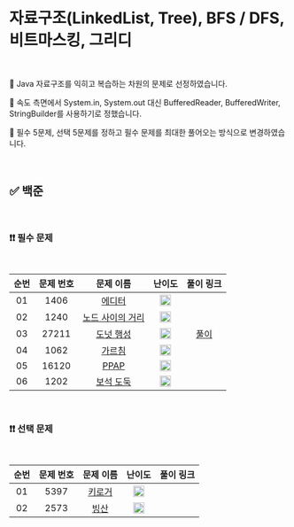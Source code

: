 # 자료구조(LinkedList, Tree), BFS / DFS, 비트마스킹, 그리디

<br/>

📌 Java 자료구조를 익히고 복습하는 차원의 문제로 선정하였습니다.

📌 속도 측면에서 System.in, System.out 대신 BufferedReader, BufferedWriter, StringBuilder를 사용하기로 정했습니다.

📌 필수 5문제, 선택 5문제를 정하고 필수 문제를 최대한 풀어오는 방식으로 변경하였습니다.

<br/>

## ✅ 백준

<br/>

### ❗❗ 필수 문제

<br/>

순번 | 문제 번호 | 문제 이름 | 난이도 | 풀이 링크
:---: | :---: | :---: | :---: | :---: 
01 | 1406 | [에디터](https://www.acmicpc.net/problem/1406) | <img src="https://static.solved.ac/tier_small/9.svg" width=20px> | []()
02 | 1240 | [노드 사이의 거리](https://www.acmicpc.net/problem/1240) | <img src="https://static.solved.ac/tier_small/11.svg" width=20px> | []()
03 | 27211 | [도넛 행성](https://www.acmicpc.net/problem/27211) | <img src="https://static.solved.ac/tier_small/11.svg" width=20px> | [풀이](https://github.com/psj98/Java_Study_Coding_18/blob/main/study/src/study_230215/problemset/boj_27211.java)
04 | 1062 | [가르침](https://www.acmicpc.net/problem/1062) | <img src="https://static.solved.ac/tier_small/12.svg" width=20px> | []()
05 | 16120 | [PPAP](https://www.acmicpc.net/problem/16120) | <img src="https://static.solved.ac/tier_small/12.svg" width=20px> | []()
06 | 1202 | [보석 도둑](https://www.acmicpc.net/problem/1202) | <img src="https://static.solved.ac/tier_small/14.svg" width=20px> | []()


<br/>

### ❗❗ 선택 문제

<br/>

순번 | 문제 번호 | 문제 이름 | 난이도 | 풀이 링크
:---: | :---: | :---: | :---: | :---: 
01 | 5397 | [키로거](https://www.acmicpc.net/problem/5397) | <img src="https://static.solved.ac/tier_small/9.svg" width=20px> | []()
02 | 2573 | [빙산](https://www.acmicpc.net/problem/2573) | <img src="https://static.solved.ac/tier_small/12.svg" width=20px> | []()